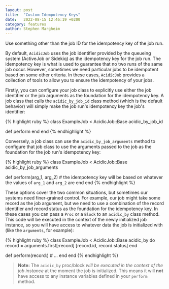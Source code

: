 ```yaml
---
layout: post
title:  "Custom Idempotency Keys"
date:   2022-08-15 12:46:19 +0200
category: features
author: Stephen Margheim
---
```


<p class="lead">Use something other than the job ID for the idempotency key of the job run.</p>

By default, `AcidicJob` uses the job identifier provided by the queueing system (ActiveJob or Sidekiq) as the idempotency key for the job run. The idempotency key is what is used to guarantee that no two runs of the same job occur. However, sometimes we need particular jobs to be idempotent based on some other criteria. In these cases, `AcidicJob` provides a collection of tools to allow you to ensure the idempotency of your jobs.

Firstly, you can configure your job class to explicitly use either the job identifier or the job arguments as the foundation for the idempotency key. A job class that calls the `acidic_by_job_id` class method (which is the default behavior) will simply make the job run's idempotency key the job's identifier:

{% highlight ruby %}
class ExampleJob < AcidicJob::Base
  acidic_by_job_id

  def perform
  end
end
{% endhighlight %}

Conversely, a job class can use the `acidic_by_job_arguments` method to configure that job class to use the arguments passed to the job as the foundation for the job run's idempotency key:

{% highlight ruby %}
class ExampleJob < AcidicJob::Base
  acidic_by_job_arguments

  def perform(arg_1, arg_2)
    # the idempotency key will be based on whatever the values of `arg_1` and `arg_2` are
  end
end
{% endhighlight %}

These options cover the two common situations, but sometimes our systems need finer-grained control. For example, our job might take some record as the job argument, but we need to use a combination of the record identifier and record status as the foundation for the idempotency key. In these cases you can pass a `Proc` or a `Block` to an `acidic_by` class method. This code will be executed in the context of the newly initialized job instance, so you will have access to whatever data the job is initialized with (like the `arguments`, for example):

{% highlight ruby %}
class ExampleJob < AcidicJob::Base
  acidic_by do
    record = arguments.first[:record]
    [record.id, record.status]
  end

  def perform(record:)
    # ...
  end
end
{% endhighlight %}

> **Note:** The `acidic_by` proc/block _will be executed in the context of the job instance_ at the moment the job is initialized. This means it will **not** have access to any instance variables defined in your `perform` method.